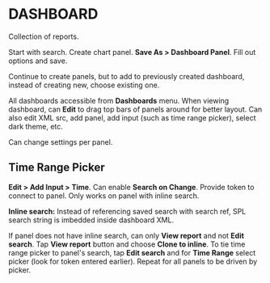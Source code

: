 # DASHBOARD

Collection of reports.

Start with search. Create chart panel. **Save As > Dashboard Panel**. Fill out options and save.

Continue to create panels, but to add to previously created dashboard, instead of creating new, choose existing one.

All dashboards accessible from **Dashboards** menu. When viewing dashboard, can **Edit** to drag top bars of panels around for better layout. Can also edit XML src, add panel, add input (such as time range picker), select dark theme, etc.

Can change settings per panel.

## Time Range Picker

**Edit > Add Input > Time**. Can enable **Search on Change**. Provide token to connect to panel. Only works on panel with inline search.

**Inline search:** Instead of referencing saved search with search ref, SPL search string is imbedded inside dashboard XML.

If panel does not have inline search, can only **View report** and not **Edit search**. Tap **View report** button and choose **Clone to inline**. To tie time range picker to panel's search, tap **Edit search** and for **Time Range** select picker (look for token entered earlier). Repeat for all panels to be driven by picker.
